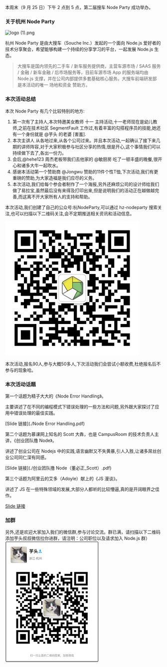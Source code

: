 本周末（9 月 25 日）下午 2 点到 5 点，第二届搜车 Node Party 成功举办。

### 关于杭州 Node Party
![logo (1).png](//dn-cnode.qbox.me/FjgxnkWtbwPog29A14OQrzibMJLo)

杭州 Node Party 是由大搜车（Souche Inc.）发起的一个面向 Node.js 爱好者的技术分享聚会，希望能够构建一个持续的分享学习的平台，一起发展 Node.js 生态。

> 大搜车是国内领先的二手车 / 新车服务提供商，主营车源市场 / SAAS 服务 / 金融 / 新车金融 / 后市场服务等，目前车源市场 App 的服务端均由 Node.js 支撑，并在公司内部提供多套基础核心服务。大搜车前端研发部 是本活动的唯一 场地和资金 赞助方。

### 本次活动总结

本次 Node Party 有几个比较特别的地方:

 1. 第一次有了主持人,本次特邀美女教师 十一 主持活动,十一老师现在是幼儿教师,之前在技术社区 SegmentFault 工作过,有着丰富的勾搭程序员的技能,她还有一个身份就是 @芋头 的老婆 [害羞].
 2. 本次主讲人 从各地过来,从各个公司过来。并且本次活动,一起确认了接下来几期的讲师阵容,对于大家积极参与社区分享的热情,很是开心,这个事情我们可以持续做下去了,各出一份力。
 3. 会后,@hehe123 周杰老板带我们去他家的 @敏厨房 吃了一顿丰盛的晚餐,很开心和诸多大牛一起吹水。
 4. 感谢本活动第一个赞助商 @Jongwu 赞助的11件个性T恤,下次活动,我们有更重磅的赞助,为大家造福是我们应尽的义务。
 5. 本次活动,我们给每个参会者制作了一个海报,另外还麻烦公司的设计师给我们做了易拉宝,虽然最后没有来得及打印出来,但是说明我们的活动正在越做越完善,而这离不开大家所有人的支持和帮助。

本次活动,我们创建了自己的公众号:杭NodeParty,可以通过 hz-nodeparty 搜索关注,也可以扫描以下二维码关注,会不定期推送相关资讯和活动信息。

![](./qrcode-public.jpg)

本次活动,报名90人,参与大概50多人,下次活动我们会尝试小额收费,杜绝报名后不参与的现象哈。

### 本次活动话题

第一个话题为精子大大的《Node Error Handling》。

主要讲述了在不同的编程模式下错误处理的一些方法和问题,另外跟大家探讨了应用中错误处理的最佳实践。

[Slide 链接](./Node Error Handling.pdf)

第二个话题为慕课网上知名的 Scott 大犇，也是 CampusRoom 的技术负责人主讲，《创业团队撸 Node》。

讲述了创业公司在 Nodejs 中的实践,语言幽默又不失黄暴,引人入胜,让诸多屌丝创业公司同仁深有同感。

[Slide 链接](./创业团队撸 Node（董必正_Scott）.pdf) 

第三个话题为阿里云的艾多（Adoyle）献上的《JS 漫谈》。

讲述了 JS 在一些特殊领域的发展,大部分人都听的比较懵逼,真的是开阔眼界之佳作。

[Slide 链接](http://slides.com/adoyle_h/xia-che-dan#/)

### 加群

另外,还是欢迎大家加入我们的微信群,参与讨论交流。群已满，请扫描以下二维码添加芋头叔叔微信拉你进群，请注明：公司职位以及请求加入 Node.js 群）
![](./qrcode.jpg)



